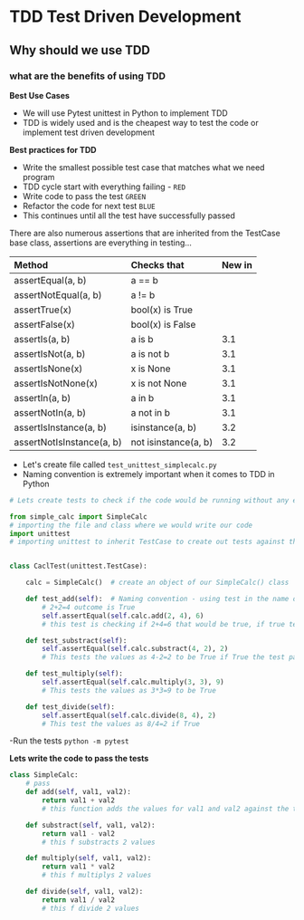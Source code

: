 # TDD Test Driven Development

## Why should we use TDD

### what are the benefits of using TDD

**Best Use Cases**

- We will use Pytest unittest in Python to implement TDD
- TDD is widely used and is the cheapest way to test the code or implement test driven development

**Best practices for TDD**

- Write the smallest possible test case that matches what we need program
- TDD cycle start with everything failing - `RED`
- Write code to pass the test `GREEN`
- Refactor the code for next test `BLUE`
- This continues until all the test have successfully passed

There are also numerous assertions that are inherited from the TestCase base class, assertions are everything in testing...

| Method                    | Checks that          | New in |
| :------------------------ | :------------------- | :----- |
| assertEqual(a, b)         | a == b               |        |
| assertNotEqual(a, b)      | a != b               |        |
| assertTrue(x)             | bool(x) is True      |        |
| assertFalse(x)            | bool(x) is False     |        |
| assertIs(a, b)            | a is b               | 3.1    |
| assertIsNot(a, b)         | a is not b           | 3.1    |
| assertIsNone(x)           | x is None            | 3.1    |
| assertIsNotNone(x)        | x is not None        | 3.1    |
| assertIn(a, b)            | a in b               | 3.1    |
| assertNotIn(a, b)         | a not in b           | 3.1    |
| assertIsInstance(a, b)    | isinstance(a, b)     | 3.2    |
| assertNotIsInstance(a, b) | not isinstance(a, b) | 3.2    |

- Let's create file called `test_unittest_simplecalc.py`
- Naming convention is extremely important when it comes to TDD in Python

```python
# Lets create tests to check if the code would be running without any errors

from simple_calc import SimpleCalc
# importing the file and class where we would write our code
import unittest
# importing unittest to inherit TestCase to create out tests against the code


class CaclTest(unittest.TestCase):

    calc = SimpleCalc()  # create an object of our SimpleCalc() class

    def test_add(self):  # Naming convention - using test in the name of our function will let python interpretor know that this need to be tested
        # 2+2=4 outcome is True
        self.assertEqual(self.calc.add(2, 4), 6)
        # this test is checking if 2+4=6 that would be true, if true test will pass

    def test_substract(self):
        self.assertEqual(self.calc.substract(4, 2), 2)
        # This tests the values as 4-2=2 to be True if True the test passes

    def test_multiply(self):
        self.assertEqual(self.calc.multiply(3, 3), 9)
        # This tests the values as 3*3=9 to be True

    def test_divide(self):
        self.assertEqual(self.calc.divide(8, 4), 2)
        # This test the values as 8/4=2 if True

```

-Run the tests `python -m pytest`

**Lets write the code to pass the tests**

```python
class SimpleCalc:
    # pass
    def add(self, val1, val2):
        return val1 + val2
        # this function adds the values for val1 and val2 against the test we have in other class

    def substract(self, val1, val2):
        return val1 - val2
        # this f substracts 2 values

    def multiply(self, val1, val2):
        return val1 * val2
        # this f multiplys 2 values

    def divide(self, val1, val2):
        return val1 / val2
        # this f divide 2 values

```
